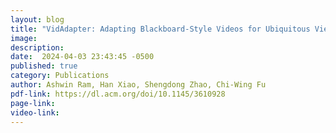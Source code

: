 ```yaml
---
layout: blog
title: "VidAdapter: Adapting Blackboard-Style Videos for Ubiquitous Viewing"
image: 
description: 
date:  2024-04-03 23:43:45 -0500
published: true
category: Publications
author: Ashwin Ram, Han Xiao, Shengdong Zhao, Chi-Wing Fu
pdf-link: https://dl.acm.org/doi/10.1145/3610928
page-link: 
video-link:
---
```



